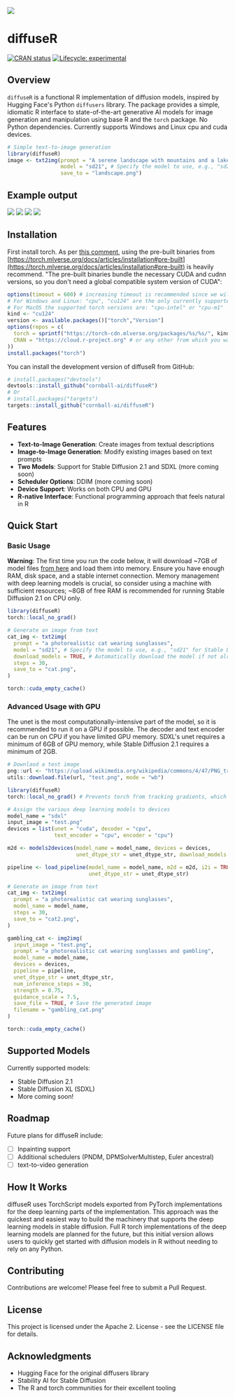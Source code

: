 ![](man/figures/diffuseRlogo.png)

# diffuseR

[![CRAN status](https://www.r-pkg.org/badges/version/diffuseR)](https://CRAN.R-project.org/package=diffuseR)
[![Lifecycle: experimental](https://img.shields.io/badge/lifecycle-experimental-orange.svg)](https://lifecycle.r-lib.org/articles/stages.html#experimental)

## Overview

`diffuseR` is a functional R implementation of diffusion models, inspired by Hugging Face's Python `diffusers` library. The package provides a simple, idiomatic R interface to state-of-the-art generative AI models for image generation and manipulation using base R and the `torch` package. No Python dependencies. Currently supports Windows and Linux cpu and cuda devices.

```r
# Simple text-to-image generation
library(diffuseR)
image <- txt2img(prompt = "A serene landscape with mountains and a lake at sunset",
                 model = "sd21", # Specify the model to use, e.g., "sd21" for Stable Diffusion 2.1
                 save_to = "landscape.png")
```

## Example output

![](man/figures/20250528_165522_Calvin_and_Hobbes_on_a_beach__Calvin_wearing_a_red.png)
![](man/figures/20250528_200344_Calvin_and_Hobbes_on_a_beach__Calvin_wearing_a_red.png)
![](man/figures/20250529_000111_A_majestic_red_fox_standing_on_a_moss_covered_log_.png)
![](man/figures/20250529_002833_Hulk_Hogan_standing_on_a_moss_covered_log_in_an_an.png)

## Installation

First install torch. As per [this comment](https://github.com/mlverse/torch/issues/1198#issuecomment-2419363312), using the pre-built binaries from [https://torch.mlverse.org/docs/articles/installation#pre-built](https://torch.mlverse.org/docs/articles/installation#pre-built) is heavily recommend. "The pre-built binaries bundle the necessary CUDA and cudnn versions, so you don't need a global compatible system version of CUDA":

```r
options(timeout = 600) # increasing timeout is recommended since we will be downloading a 2GB file.
# For Windows and Linux: "cpu", "cu124" are the only currently supported
# For MacOS the supported torch versions are: "cpu-intel" or "cpu-m1"
kind <- "cu124"
version <- available.packages()["torch","Version"]
options(repos = c(
  torch = sprintf("https://torch-cdn.mlverse.org/packages/%s/%s/", kind, version),
  CRAN = "https://cloud.r-project.org" # or any other from which you want to install the other R dependencies.
))
install.packages("torch")
```

You can install the development version of diffuseR from GitHub:

```r
# install.packages("devtools")
devtools::install_github("cornball-ai/diffuseR")
# Or
# install.packages("targets")
targets::install_github("cornball-ai/diffuseR")
```

## Features

- **Text-to-Image Generation**: Create images from textual descriptions
- **Image-to-Image Generation**: Modify existing images based on text prompts
- **Two Models**: Support for Stable Diffusion 2.1 and SDXL (more coming soon)
- **Scheduler Options**: DDIM (more coming soon)
- **Device Support**: Works on both CPU and GPU
- **R-native Interface**: Functional programming approach that feels natural in R

## Quick Start

### Basic Usage

**Warning**: The first time you run the code below, it will download ~7GB of model files [from here](https://huggingface.co/cornball-ai/sd21-R/tree/main) and load them into memory. Ensure you have enough RAM, disk space, and a stable internet connection. Memory management with deep learning models is crucial, so consider using a machine with sufficient resources; ~8GB of free RAM is recommended for running Stable Diffusion 2.1 on CPU only.

```r
library(diffuseR)
torch::local_no_grad()

# Generate an image from text
cat_img <- txt2img(
  prompt = "a photorealistic cat wearing sunglasses",
  model = "sd21", # Specify the model to use, e.g., "sd21" for Stable Diffusion 2.1
  download_models = TRUE, # Automatically download the model if not already present
  steps = 30,
  save_to = "cat.png",
)

torch::cuda_empty_cache()
```

### Advanced Usage with GPU

The unet is the most computationally-intensive part of the model, so it is recommended to run it on a GPU if possible. The decoder and text encoder can be run on CPU if you have limited GPU memory. SDXL's unet requires a minimum of 6GB of GPU memory, while Stable Diffusion 2.1 requires a minimum of 2GB.

```r
# Downlaod a test image
png::url <- "https://upload.wikimedia.org/wikipedia/commons/4/47/PNG_transparency_demonstration_1.png"
utils::download.file(url, "test.png", mode = "wb")

library(diffuseR)
torch::local_no_grad() # Prevents torch from tracking gradients, which is not needed for inference

# Assign the various deep learning models to devices
model_name = "sdxl"
input_image = "test.png"
devices = list(unet = "cuda", decoder = "cpu",
               text_encoder = "cpu", encoder = "cpu")

m2d <- models2devices(model_name = model_name, devices = devices,
                      unet_dtype_str = unet_dtype_str, download_models = TRUE)

pipeline <- load_pipeline(model_name = model_name, m2d = m2d, i2i = TRUE,
                          unet_dtype_str = unet_dtype_str)

# Generate an image from text
cat_img <- txt2img(
  prompt = "a photorealistic cat wearing sunglasses",
  model_name = model_name,
  steps = 30,
  save_to = "cat2.png",
)

gambling_cat <- img2img(
  input_image = "test.png",
  prompt = "a photorealistic cat wearing sunglasses and gambling",
  model_name = model_name,
  devices = devices,
  pipeline = pipeline,
  unet_dtype_str = unet_dtype_str,
  num_inference_steps = 30,
  strength = 0.75,
  guidance_scale = 7.5,
  save_file = TRUE, # Save the generated image
  filename = "gambling_cat.png"
)

torch::cuda_empty_cache()
```

## Supported Models

Currently supported models:

- Stable Diffusion 2.1
- Stable Diffusion XL (SDXL)
- More coming soon!

## Roadmap

Future plans for diffuseR include:

- [ ] Inpainting support
- [ ] Additional schedulers (PNDM, DPMSolverMultistep, Euler ancestral)
- [ ] text-to-video generation

## How It Works

diffuseR uses TorchScript models exported from PyTorch implementations for the deep learning parts of the implementation. This approach was the quickest and easiest way to build the machinery that supports the deep learning models in stable diffusion. Full R torch implementations of the deep learning models are planned for the future, but this initial version allows users to quickly get started with diffusion models in R without needing to rely on any Python.

## Contributing

Contributions are welcome! Please feel free to submit a Pull Request.

## License

This project is licensed under the Apache 2. License - see the LICENSE file for details.

## Acknowledgments

- Hugging Face for the original diffusers library
- Stability AI for Stable Diffusion
- The R and torch communities for their excellent tooling
